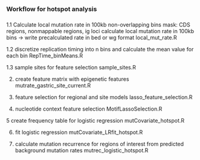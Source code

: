 ###
### Workflow for hotspot analysis
###
1.1 Calculate local mutation rate in 100kb non-overlapping bins
	mask: CDS regions, nonmappable regions, ig loci
	calculate local mutation rate in 100kb bins -> write precalculated rate in bed or wg format
local_mut_rate.R


1.2 discretize replication timing into n bins and calculate the mean value for each bin
RepTime_binMeans.R	

1.3 sample sites for feature selection
sample_sites.R

2. create feature matrix with epigenetic features
mutrate_gastric_site_current.R

3. feature selection for regional and site models
lasso_feature_selection.R

4. nucleotide context feature selection
MotifLassoSelection.R

5 create frequency table for logistic regression
mutCovariate_hotspot.R

6. fit logistic regression
mutCovariate_LRfit_hotspot.R

7. calculate mutation recurrence for regions of interest from predicted background mutation rates
mutrec_logistic_hotspot.R
